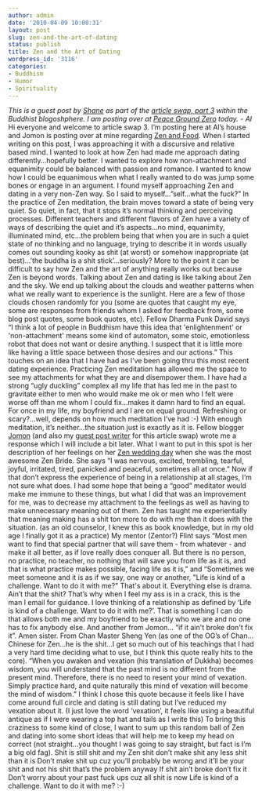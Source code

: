 ```yaml
---
author: admin
date: '2010-04-09 10:00:31'
layout: post
slug: zen-and-the-art-of-dating
status: publish
title: Zen and the Art of Dating
wordpress_id: '3116'
categories:
- Buddhism
- Humor
- Spirituality
---
```


*This is a guest post by
[Shane](http://zenfant.wordpress.com/about-zenfant/) as part of the
[article swap, part
3](http://preciousmetal.wordpress.com/2010/03/22/article-swap-pt-3-pairings-announced/)
within the Buddhist blogoshphere. I am posting over at [Peace Ground
Zero](http://peacegroundzero.wordpress.com/) today. - Al* Hi everyone
and welcome to article swap 3. I’m posting here at Al’s house and Jomon
is posting over at mine regarding [Zen and
Food](http://www.zenfant.wordpress.com/). When I started writing on this
post, I was approaching it with a discursive and relative based mind. I
wanted to look at how Zen had made me approach dating
differently…hopefully better. I wanted to explore how non-attachment and
equanimity could be balanced with passion and romance. I wanted to know
how I could be equanimous when what I really wanted to do was jump some
bones or engage in an argument. I found myself approaching Zen and
dating in a very non-Zen way. So I said to myself…”self…what the fuck?”
In the practice of Zen meditation, the brain moves toward a state of
being very quiet. So quiet, in fact, that it stops it’s normal thinking
and perceiving processes. Different teachers and different flavors of
Zen have a variety of ways of describing the quiet and it’s aspects…no
mind, equanimity, illuminated mind, etc…the problem being that when you
are in such a quiet state of no thinking and no language, trying to
describe it in words usually comes out sounding kooky as shit (at worst)
or somehow inappropriate (at best)…’the buddha is a shit
stick’...seriously? More to the point it can be difficult to say how Zen
and the art of anything really works out because Zen is beyond words.
Talking about Zen and dating is like talking about Zen and the sky. We
end up talking about the clouds and weather patterns when what we really
want to experience is the sunlight. Here are a few of those clouds
chosen randomly for you (some are quotes that caught my eye, some are
responses from friends whom I asked for feedback from, some blog post
quotes, some book quotes, etc). Fellow Dharma Punk David says “I think a
lot of people in Buddhism have this idea that 'enlightenment' or
'non-attachment' means some kind of automaton, some stoic, emotionless
robot that does not want or desire anything. I suspect that it is little
more like having a little space between those desires and our actions.”
This touches on an idea that I have had as I’ve been going thru this
most recent dating experience. Practicing Zen meditation has allowed me
the space to see my attachments for what they are and disempower them. I
have had a strong “ugly duckling” complex all my life that has led me in
the past to gravitate either to men who would make me ok or men who I
felt were worse off than me whom I could fix…makes it damn hard to find
an equal. For once in my life, my boyfriend and I are on equal ground.
Refreshing or scary?...well, depends on how much meditation I’ve had :-)
With enough meditation, it’s neither…the situation just is exactly as it
is. Fellow blogger [Jomon](http://nothingtoattain.blogspot.com/) (and
also my [guest post writer](%3Ca%20href=) for this article swap) wrote
me a response which I will include a bit later. What I want to put in
this spot is her description of her feelings on her [Zen wedding
day](http://nothingtoattain.blogspot.com/2008/06/happy-anniversary.html)
when she was the most awesome Zen Bride. She says “I was nervous,
excited, trembling, tearful, joyful, irritated, tired, panicked and
peaceful, sometimes all at once.” Now if that don’t express the
experience of being in a relationship at all stages, I’m not sure what
does. I had some hope that being a “good” meditator would make me immune
to these things, but what I did that was an improvement for me, was to
decrease my attachment to the feelings as well as having to make
unnecessary meaning out of them. Zen has taught me experientially that
meaning making has a shit ton more to do with me than it does with the
situation. (as an old counselor, I knew this as book knowledge, but in
my old age I finally got it as a practice) My mentor (Zentor?) Flint
says “Most men want to find that special partner that will save them -
from whatever - and make it all better, as if love really does conquer
all. But there is no person, no practice, no teacher, no nothing that
will save you from life as it is, and that is what practice makes
possible, facing life as it is,” and “Sometimes we meet someone and it
is as if we say, one way or another, "Life is kind of a challenge. Want
to do it with me?" That's about it. Everything else is drama. Ain’t that
the shit? That’s why when I feel my ass is in a crack, this is the man I
email for guidance. I love thinking of a relationship as defined by
‘Life is kind of a challenge. Want to do it with me?’. That is something
I can do that allows both me and my boyfriend to be exactly who we are
and no one has to fix anybody else. And another from Jomon… “if it ain't
broke don't fix it”. Amen sister. From Chan Master Sheng Yen (as one of
the OG’s of Chan…Chinese for Zen…he is the shit…I get so much out of his
teachings that I had a very hard time deciding what to use, but I think
this quote really hits to the core). “When you awaken and vexation (his
translation of Dukkha) becomes wisdom, you will understand that the past
mind is no different from the present mind. Therefore, there is no need
to resent your mind of vexation. Simply practice hard, and quite
naturally this mind of vexation will become the mind of wisdom.” I think
I chose this quote because it feels like I have come around full circle
and dating is still dating but I’ve reduced my vexation about it. (I
just love the word ‘vexation’, it feels like using a beautiful antique
as if I were wearing a top hat and tails as I write this) To bring this
craziness to some kind of close, I want to sum up this random ball of
Zen and dating into some short ideas that will help me to keep my head
on correct (not straight...you thought I was going to say straight, but
fact is I’m a big old fag). Shit is still shit and my Zen shit don’t
make shit any less shit than it is Don’t make shit up cuz you’ll
probably be wrong and it’ll be your shit and not his shit that’s the
problem anyway If shit ain’t broke don’t fix it Don’t worry about your
past fuck ups cuz all shit is now Life is kind of a challenge. Want to
do it with me? :-)
